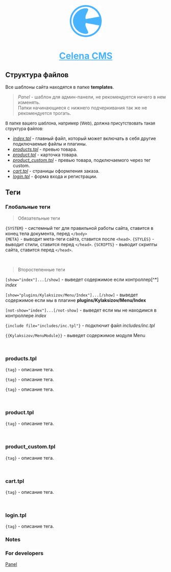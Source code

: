 <p align="center">
    <a href="https://celena.io/" title="Celena">
        <img alt="Celena Logo" src="https://raw.githubusercontent.com/Kylaksizov/Celena/f429ab0b8caf2e1f11367518096dbbafb776aa91/app/core/system/img/celena.svg?token=ACAQNXEFFM5VSR4ZKBMUZ6TCVLEZS" width="100">
    </a>
</p>
<h1 align="center">
  <a href="https://celena.io/" title="Celena CMS" style="color:#47B3FF">Celena CMS</a>
</h1>


## Структура файлов
Все шаблоны сайта находятся в папке **templates**.  
> *Panel* - шаблон для админ-панели, не рекомендуется ничего в нем изменять.  
Папки начинающиеся с нижнего подчеркивания так же не рекомендуется трогать.  

<font size="2">В папке вашего шаблона, например (Web), должна присутствовать такая структура файлов:</font>
- _[index.tpl](#index_tpl)_ - главный файл, который может включать в себя другие подключаемые файлы и плагины.
- _[products.tpl](#products_tpl)_ - превью товара.
- _[product.tpl](#product_tpl)_ - карточка товара.
- _[product_custom.tpl](#product_custom_tpl)_ - превью товара, подключаемого через тег custom.
- _[cart.tpl](cart_tpl)_ - страницы оформления заказа.
- _[login.tpl](login_tpl)_ - форма входа и регистрации.

## Теги


### <a name="index_tpl">Глобальные теги</a>

> Обязательные теги

`{SYSTEM}` - системный тег для правильной работы сайта, ставится в конец тела документа, перед `</body>`  
`{META}` - выводит мета-теги сайта, ставится после `<head>`.
`{STYLES}` - выводит стили, ставится перед `</head>`.
`{SCRIPTS}` - выводит скрипты сайта, ставится перед `</head>`.

<br>

> Второстепенные теги

`[show="index"]...[/show]` - выведет содержимое если контроллер[^*] *index* 

`[show="plugins/Kylaksizov/Menu/Index"]...[/show]` - выведет содержимое если мы в плагине **plugins/Kylaksizov/Menu/Index**  

`[not-show="index"]...[/not-show]` - выведет если мы не находимся в контроллере *index*  

`{include file="includes/inc.tpl"}` - подключит файл *includes/inc.tpl*  

`{{Kylaksizov/MenuModule}}` - выведет содержимое модуля Menu

<br>

### <a name="products_tpl">products.tpl</a>
`{tag}` - описание тега.  

`{tag}` - описание тега.  

`{tag}` - описание тега.

<br>

### <a name="product_tpl">product.tpl</a>
`{tag}` - описание тега.

<br>

### <a name="product_custom_tpl">product_custom.tpl</a>
`{tag}` - описание тега.

<br>

### <a name="cart_tpl">cart.tpl</a>
`{tag}` - описание тега.

<br>

### <a name="login_tpl">login.tpl</a>
`{tag}` - описание тега.


### Notes
[^1]: Если роутер имеет контроллер

### For developers
[Panel](/app/controllers/panel/Readme.md#ajax)